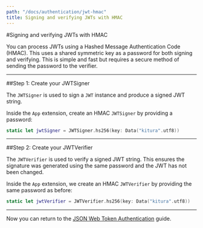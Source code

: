```yaml
---
path: "/docs/authentication/jwt-hmac"
title: Signing and verifying JWTs with HMAC
---
```


#Signing and verifying JWTs with HMAC

You can process JWTs using a Hashed Message Authentication Code (HMAC). This uses a shared symmetric key as a password for both signing and verifying. This is simple and fast but requires a secure method of sending the password to the verifier.

---

##Step 1: Create your JWTSigner

The `JWTSigner` is used to sign a `JWT` instance and produce a signed JWT string.

Inside the `App` extension, create an HMAC `JWTSigner` by providing a password:

```swift
static let jwtSigner = JWTSigner.hs256(key: Data("kitura".utf8))
```

---

##Step 2: Create your JWTVerifier

The `JWTVerifier` is used to verify a signed JWT string. This ensures the signature was generated using the same password and the JWT has not been changed.

Inside the `App` extension, we create an HMAC `JWTVerifier` by providing the same password as before:

```swift
static let jwtVerifier = JWTVerifier.hs256(key: Data("kitura".utf8))
```

---

Now you can return to the [JSON Web Token Authentication](./jwt#step-2-set-up-your-signing-and-verifying-algorithm) guide.
